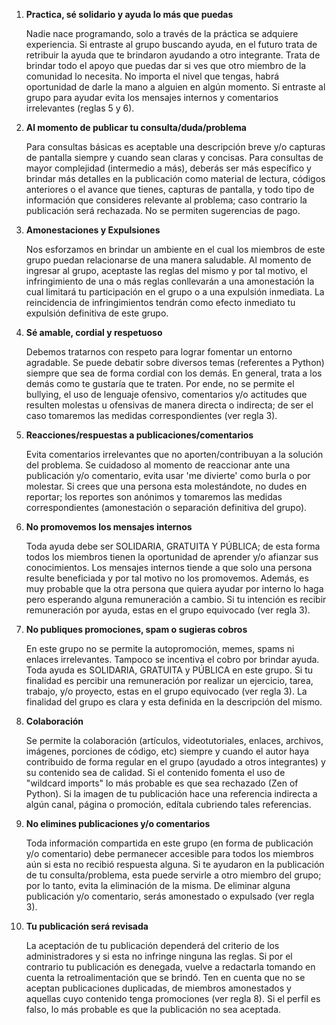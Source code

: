 1. **Practica, sé solidario y ayuda lo más que puedas**

   Nadie nace programando, solo a través de la práctica se adquiere experiencia.
   Si entraste al grupo buscando ayuda, en el futuro trata de retribuir la ayuda
   que te brindaron ayudando a otro integrante.
   Trata de brindar todo el apoyo que puedas dar si ves que otro miembro de la
   comunidad lo necesita. No importa el nivel que tengas, habrá oportunidad de
   darle la mano a alguien en algún momento.
   Si entraste al grupo para ayudar evita los mensajes internos y comentarios
   irrelevantes (reglas 5 y 6).

2. **Al momento de publicar tu consulta/duda/problema**

   Para consultas básicas es aceptable una descripción breve y/o capturas de
   pantalla siempre y cuando sean claras y concisas.
   Para consultas de mayor complejidad (intermedio a más), deberás ser más
   específico y brindar más detalles en la publicación como material de lectura,
   códigos anteriores o el avance que tienes, capturas de pantalla, y todo tipo
   de información que consideres relevante al problema; caso contrario la
   publicación será rechazada.
   No se permiten sugerencias de pago.

3. **Amonestaciones y Expulsiones**

   Nos esforzamos en brindar un ambiente en el cual los miembros de este grupo
   puedan relacionarse de una manera saludable.
   Al momento de ingresar al grupo, aceptaste las reglas del mismo y por tal
   motivo, el infringimiento de una o más reglas conllevarán a una amonestación
   la cual limitará tu participación en el grupo o a una expulsión inmediata.
   La reincidencia de infringimientos tendrán como efecto inmediato tu expulsión
   definitiva de este grupo.

4. **Sé amable, cordial y respetuoso**

   Debemos tratarnos con respeto para lograr fomentar un entorno agradable.
   Se puede debatir sobre diversos temas (referentes a Python) siempre que sea
   de forma cordial con los demás.
   En general, trata a los demás como te gustaría que te traten. Por ende, no se
   permite el bullying, el uso de lenguaje ofensivo, comentarios y/o actitudes
   que resulten molestas u ofensivas de manera directa o indirecta; de ser el
   caso tomaremos las medidas correspondientes (ver regla 3).

5. **Reacciones/respuestas a publicaciones/comentarios**

   Evita comentarios irrelevantes que no aporten/contribuyan a la solución del
   problema.
   Se cuidadoso al momento de reaccionar ante una publicación y/o
   comentario, evita usar 'me divierte' como burla o por molestar. Si crees que
   una persona esta molestándote, no dudes en reportar; los reportes son anónimos
   y tomaremos las medidas correspondientes (amonestación o separación definitiva
   del grupo).

6. **No promovemos los mensajes internos**

   Toda ayuda debe ser SOLIDARIA, GRATUITA Y PÚBLICA; de esta forma todos los
   miembros tienen la oportunidad de aprender y/o afianzar sus conocimientos.
   Los mensajes internos tiende a que solo una persona resulte beneficiada y
   por tal motivo no los promovemos. Además, es muy probable que la otra
   persona que quiera ayudar por interno lo haga pero esperando alguna
   remuneración a cambio.
   Si tu intención es recibir remuneración por ayuda, estas en el grupo
   equivocado (ver regla 3).

7. **No publiques promociones, spam o sugieras cobros**

   En este grupo no se permite la autopromoción, memes, spams ni enlaces
   irrelevantes. Tampoco se incentiva el cobro por brindar ayuda. Toda
   ayuda es SOLIDARIA, GRATUITA y PÚBLICA en este grupo.
   Si tu finalidad es percibir una remuneración por realizar un ejercicio,
   tarea, trabajo, y/o proyecto, estas en el grupo equivocado (ver regla 3).
   La finalidad del grupo es clara y esta definida en la descripción del mismo.

8. **Colaboración**

   Se permite la colaboración (artículos, videotutoriales, enlaces, archivos,
   imágenes, porciones de código, etc) siempre y cuando el autor haya contribuido
   de forma regular en el grupo (ayudado a otros integrantes) y su contenido sea
   de calidad.
   Si el contenido fomenta el uso de "wildcard imports" lo más probable es que sea
   rechazado (Zen of Python).
   Si la imagen de tu publicación hace una referencia indirecta a algún canal,
   página o promoción, edítala cubriendo tales referencias.

9. **No elimines publicaciones y/o comentarios**

   Toda información compartida en este grupo (en forma de publicación y/o
   comentario) debe permanecer accesible para todos los miembros aún si esta
   no recibió respuesta alguna.
   Si te ayudaron en la publicación de tu consulta/problema, esta puede servirle
   a otro miembro del grupo; por lo tanto, evita la eliminación de la misma.
   De eliminar alguna publicación y/o comentario, serás amonestado o expulsado
   (ver regla 3).

10. **Tu publicación será revisada**

    La aceptación de tu publicación dependerá del criterio de los administradores
    y si esta no infringe ninguna las reglas. Si por el contrario tu publicación
    es denegada, vuelve a redactarla tomando en cuenta la retroalimentación que
    se brindó.
    Ten en cuenta que no se aceptan publicaciones duplicadas, de miembros
    amonestados y aquellas cuyo contenido tenga promociones (ver regla 8).
    Si el perfil es falso, lo más probable es que la publicación no sea aceptada.
